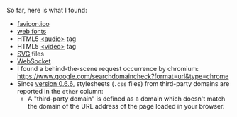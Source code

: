 So far, here is what I found:

- [favicon.ico](http://en.wikipedia.org/wiki/Favicon)
- [web fonts](http://en.wikipedia.org/wiki/Web_fonts)
- HTML5 [&lt;audio&gt;](http://en.wikipedia.org/wiki/HTML5_Audio) tag
- HTML5 [&lt;video&gt;](http://en.wikipedia.org/wiki/HTML5_video) tag
- [SVG](https://en.wikipedia.org/wiki/Scalable_Vector_Graphics) files
- [WebSocket](https://en.wikipedia.org/wiki/WebSocket)
- I found a behind-the-scene request occurrence by chromium: <https://www.google.com/searchdomaincheck?format=url&type=chrome>
- Since [version 0.6.6](https://github.com/gorhill/httpswitchboard/wiki/Change-log#066), stylesheets (`.css` files) from third-party domains are reported in the `other` column:
    * A "third-party domain" is defined as a domain which doesn't match the domain of the URL address of the page loaded in your browser.

